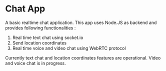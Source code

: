 # Chat App
A basic realtime chat application. This app uses Node.JS as backend and provides following functionalities :
1. Real time text chat using socket.io
2. Send location coordinates
3. Real time voice and video chat using WebRTC protocol

Currently text chat and location coordinates features are operational. Video and voice chat is in progress.
